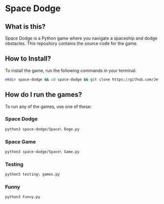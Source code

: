 # Space Dodge

## What is this?
Space Dodge is a Python game where you navigate a spaceship and dodge obstacles. This repository contains the source code for the game.

## How to Install?
To install the game, run the following commands in your terminal:

```bash
mkdir space-dodge && cd space-dodge && git clone https://github.com/Jeffy1201/space-dodge.git . && pip3 install pygame
```
## How do I run the games?
To run any of the games, use one of these:
### Space Dodge
```bash
python3 space-dodge/Space\ Doge.py
```
### Space Game
```bash
python3 space-dodge/Space\ Game.py
```
### Testing
```bash
python3 testing\ games.py
```
### Funny
```bash
python3 Funny.py
```
